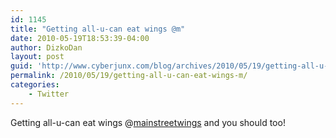 ```yaml
---
id: 1145
title: "Getting all-u-can eat wings @m"
date: 2010-05-19T18:53:39-04:00
author: DizkoDan
layout: post
guid: 'http://www.cyberjunx.com/blog/archives/2010/05/19/getting-all-u-can-eat-wings-m/'
permalink: /2010/05/19/getting-all-u-can-eat-wings-m/
categories:
    - Twitter
---
```


Getting all-u-can eat wings @[mainstreetwings](http://twitter.com/mainstreetwings) and you should too!